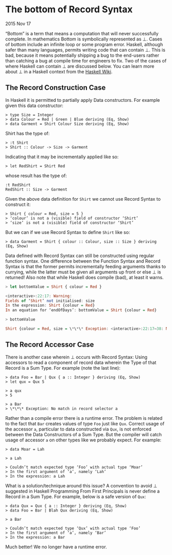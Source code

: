 # The bottom of Record Syntax

2015 Nov 17

“Bottom” is a term that means a computation that will never successfully complete. In mathematics Bottom is symbolically represented as ⊥. Cases of bottom include an infinite loop or some program error. Haskell, although safer than many languages, permits writing code that can contain ⊥. This is bad, because it means potentially shipping a bug to the end-users rather than catching a bug at compile time for engineers to fix. Two of the cases of where Haskell can contain ⊥ are discussed below. You can learn more about ⊥ in a Haskell context from the [Haskell Wiki](https://wiki.haskell.org/Bottom).

## The Record Construction Case

In Haskell it is permitted to partially apply Data constructors. For example given this data constructor:

```
> type Size = Integer
> data Colour = Red | Green | Blue deriving (Eq, Show)
> data Garment = Shirt Colour Size deriving (Eq, Show)
```

Shirt has the type of:

```
> :t Shirt
> Shirt :: Colour -> Size -> Garment
```

Indicating that it may be incrementally applied like so:

```
> let RedShirt = Shirt Red
```

whose result has the type of:

```
:t RedShirt
RedShirt :: Size -> Garment
```

Given the above data definition for `Shirt` we cannot use Record Syntax to construct it:

```
> Shirt { colour = Red, size = 5 }
> ‘colour’ is not a (visible) field of constructor ‘Shirt’
> ‘size’ is not a (visible) field of constructor ‘Shirt’
```

But we can if we use Record Syntax to define `Shirt` like so:

```
> data Garment = Shirt { colour :: Colour, size :: Size } deriving (Eq, Show)
```

Data defined with Record Syntax can still be constructed using regular function syntax. One difference between the Function Syntax and Record Syntax is that the former permits incrementally feeding arguments thanks to currying, while the latter must be given all arguments up front or else ⊥ is returned! Also note that while Haskell does compile (bad), at least it warns.

```hs
> let bottomValue = Shirt { colour = Red }

<interactive>:22:17: Warning:
Fields of ‘Shirt’ not initialised: size
In the expression: Shirt {colour = Red}
In an equation for ‘endOfDays’: bottomValue = Shirt {colour = Red}

> bottomValue

Shirt {colour = Red, size = \*\*\* Exception: <interactive>:22:17–38: Missing field in record construction size
```

## The Record Accessor Case

There is another case wherein ⊥ occurs with Record Syntax: Using accessors to read a component of record data wherein the Type of that Record is a Sum Type. For example (note the last line):

```
> data Foo = Bar | Qux { a :: Integer } deriving (Eq, Show)
> let qux = Qux 5

> a qux
> 5

> a Bar
> \*\*\* Exception: No match in record selector a
```

Rather than a compile error there is a runtime error. The problem is related to the fact that `Bar` creates values of type `Foo` just like `Qux`. Correct usage of the accessor `a`, particular to data constructed via `Qux`, is not enforced between the Data Constructors of a Sum Type. But the compiler will catch usage of accessor `a` on other types like we probably expect. For example:

```
> data Moar = Lah

> a Lah

> Couldn’t match expected type ‘Foo’ with actual type ‘Moar’
> In the first argument of ‘a’, namely ‘Lah’
> In the expression: a Lah
```

What is a solution/technique around this issue? A convention to avoid ⊥ suggested in Haskell Programming From First Principals is never define a Record in a Sum Type. For example, below is a safe version of `Qux`:

```
> data Qux = Qux { a :: Integer } deriving (Eq, Show)
> data Foo = Bar | Blah Qux deriving (Eq, Show)

> a Bar

> Couldn’t match expected type ‘Qux’ with actual type ‘Foo’
> In the first argument of ‘a’, namely ‘Bar’
> In the expression: a Bar
```

Much better! We no longer have a runtime error.
